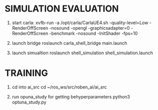 # SIMULATION EVALUATION

1. start carla:
     xvfb-run -a /opt/carla/CarlaUE4.sh -quality-level=Low -RenderOffScreen -nosound -opengl   -graphicsadapter=0   -RenderOffScreen   -benchmark   -nosound   -InitShader -fps=10


2. launch bridge
    roslaunch carla_shell_bridge main.launch
3. launch simualtion
    roslaunch shell_simulation shell_simulation.launch 


# TRAINING
1. cd into ai_src
    cd ~/ros_ws/src/roben_ai/ai_src

2. run opuna_study for getting behyperparameters
    python3 optuna_study.py
